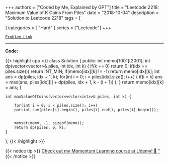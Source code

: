 
+++
authors = ["Coded by Me, Explained by GPT"]
title = "Leetcode 2218: Maximum Value of K Coins From Piles"
date = "2018-10-04"
description = "Solution to Leetcode 2218"
tags = [
    
]
categories = [
    "Hard"
]
series = ["Leetcode"]
+++



[`Problem Link`](https://leetcode.com/problems/maximum-value-of-k-coins-from-piles/description/)

---

**Code:**

{{< highlight cpp >}}
class Solution {
public:
    int memo[1001][2001];
    int dp(vector<vector<int>>& piles, int idx, int k) {
        if(k == 0) return 0;
        if(idx == piles.size()) return INT_MIN;
        if(memo[idx][k] != -1) return memo[idx][k];
        int ans = dp(piles, idx + 1, k);
        for(int i = 0; i < piles[idx].size(); i++) {
            if(i < k)
            ans = max(ans, piles[idx][i] + dp(piles, idx + 1, k - (i + 1)) );
        }
        return memo[idx][k] = ans;
    }
    
    int maxValueOfCoins(vector<vector<int>>& piles, int k) {
        
        for(int i = 0; i < piles.size(); i++)
        partial_sum(piles[i].begin(), piles[i].end(), piles[i].begin());
        
        
        memset(memo, -1, sizeof(memo));
        return dp(piles, 0, k);
    }
};
{{< /highlight >}}



{{< notice tip >}}
[Check out my Momentum Learning course at Udemy! 🚀 "](https://www.udemy.com/course/blind-75-the-data-structures-and-algorithms-essentials/)
{{< /notice >}}

